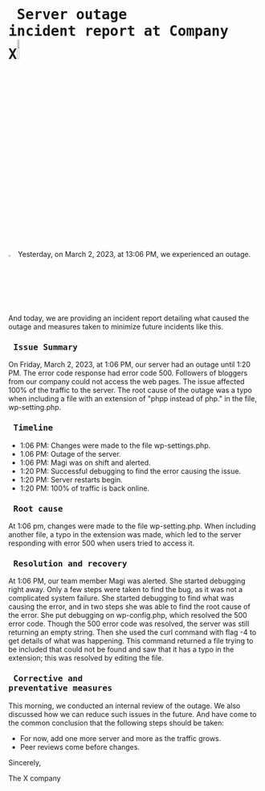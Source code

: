# <pre> Server outage incident report at Company X<img src="https://user-images.githubusercontent.com/107026397/222690413-0b27ca4a-fef3-4daf-89eb-0f5a71f72613.jpg" width=10% height=10%/></pre>
 
<img src="https://user-images.githubusercontent.com/107026397/222704447-0988bfdd-1a8b-492a-83b0-b4e6595c1da8.png" width=3% height=3%/> Yesterday, on March 2, 2023, at 13:06 PM, we experienced an outage. And today, we are providing an incident report detailing what caused the outage and measures taken to minimize future incidents like this.
 
### <pre> Issue Summary </pre>
On Friday, March 2, 2023, at 1:06 PM, our server had an outage until 1:20 PM. The error code response had error code 500. Followers of bloggers from our company could not access the web pages. The issue affected 100% of the traffic to the server. The root cause of the outage was a typo when including a file with an extension of "phpp instead of php." in the file, wp-setting.php.
 
### <pre> Timeline </pre> 
- 1:06 PM: Changes were made to the file wp-settings.php.
- 1.06 PM: Outage of the server.
- 1:06 PM: Magi was on shift and alerted.
- 1:20 PM: Successful debugging to find the error causing the issue.
- 1:20 PM: Server restarts begin.
- 1:20 PM: 100% of traffic is back online.
 
### <pre> Root cause </pre>
At 1:06 pm, changes were made to the file wp-setting.php. When including another file, a typo in the extension was made, which led to the server responding with error 500 when users tried to access it.
### <pre> Resolution and recovery </pre>
At 1:06 PM, our team member Magi was alerted. She started debugging right away. Only a few steps were taken to find the bug, as it was not a complicated system failure. She started debugging to find what was causing the error, and in two steps she was able to find the root cause of the error. She put debugging on wp-config.php, which resolved the 500 error code. Though the 500 error code was resolved, the server was still returning an empty string. Then she used the curl command with flag -4 to get details of what was happening. This command returned a file trying to be included that could not be found and saw that it has a typo in the extension; this was resolved by editing the file.
### <pre> Corrective and preventative measures </pre>
This morning, we conducted an internal review of the outage. We also discussed how we can reduce such issues in the future. And have come to the common conclusion that the following steps should be taken:

- For now, add one more server and more as the traffic grows.
- Peer reviews come before changes.
 
Sincerely,

The X company








